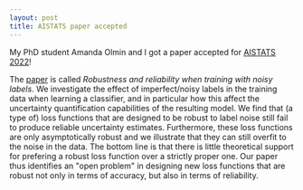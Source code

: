 ```yaml
---
layout: post
title: AISTATS paper accepted
---
```

My PhD student Amanda Olmin and I got a paper accepted for [AISTATS 2022](http://aistats.org/aistats2022/)!

The [paper](https://arxiv.org/abs/2110.03321) is called _Robustness and reliability when training with noisy labels_. We investigate the effect of imperfect/noisy labels in the training data when learning a classifier, and in particular how this affect the uncertainty quantification capabilities of the resulting model. We find that (a type of) loss functions that are designed to be robust to label noise still fail to produce reliable uncertainty estimates. Furthermore, these loss functions are only asymptotically robust and we illustrate that they can still overfit to the noise in the data. The bottom line is that there is little theoretical support for prefering a robust loss function over a strictly proper one. Our paper thus identifies an "open problem" in designing new loss functions that are robust not only in terms of accuracy, but also in terms of reliability. 

